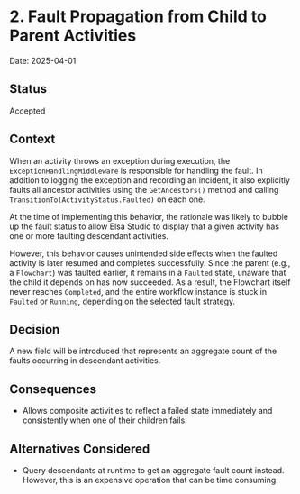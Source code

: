 # 2. Fault Propagation from Child to Parent Activities

Date: 2025-04-01

## Status

Accepted

## Context
When an activity throws an exception during execution, the `ExceptionHandlingMiddleware` is responsible for handling the fault. In addition to logging the exception and recording an incident, it also explicitly faults all ancestor activities using the `GetAncestors()` method and calling `TransitionTo(ActivityStatus.Faulted)` on each one.

At the time of implementing this behavior, the rationale was likely to bubble up the fault status to allow Elsa Studio to display that a given activity has one or more faulting descendant activities.

However, this behavior causes unintended side effects when the faulted activity is later resumed and completes successfully. Since the parent (e.g., a `Flowchart`) was faulted earlier, it remains in a `Faulted` state, unaware that the child it depends on has now succeeded. As a result, the Flowchart itself never reaches `Completed`, and the entire workflow instance is stuck in `Faulted` or `Running`, depending on the selected fault strategy.

## Decision
A new field will be introduced that represents an aggregate count of the faults occurring in descendant activities. 

## Consequences
- Allows composite activities to reflect a failed state immediately and consistently when one of their children fails.

## Alternatives Considered
- Query descendants at runtime to get an aggregate fault count instead. However, this is an expensive operation that can be time consuming.
